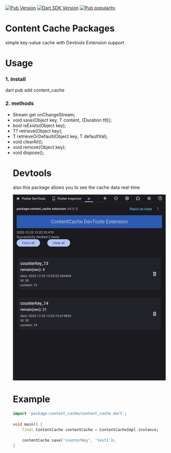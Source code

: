 [![Pub Version](https://badgen.net/pub/v/content_cache)](https://pub.dev/packages/content_cache/)
[![Dart SDK Version](https://badgen.net/pub/sdk-version/content_cache)](https://pub.dev/packages/content_cache/)
[![Pub popularity](https://badgen.net/pub/popularity/content_cache)](https://pub.dev/packages/content_cache/score)


# Content Cache Packages
simple key-value cache with Devtools Extension support

# Usage
### 1. install
dart pub add content_cache

### 2. methods
* Stream<Object> get onChangeStream;
* void save<T>(Object key, T content, {Duration ttl});
* bool isExists(Object key);
* T? retrieve<T>(Object key);
* T retrieveOrDefault<T>(Object key, T defaultVal);
* void clearAll();
* void remove(Object key);
* void dispose();


# Devtools
also this package allows you to see the cache data real-time

![Screenshot](packages/content_cache/images/devtools_1.png)


# Example

```dart
import 'package:content_cache/content_cache.dart';

void main() {
    final ContentCache contentCache = ContentCacheImpl.instance;

    contentCache.save('counterKey', 'test1');
}
```